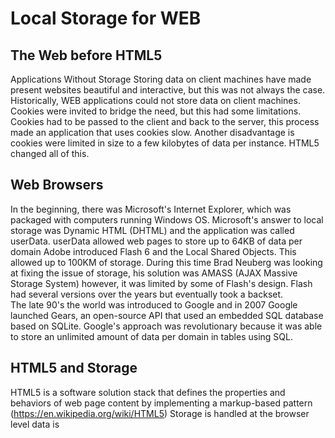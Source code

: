 # Local Storage for WEB 

## The Web before HTML5
Applications Without Storage
Storing data on client machines have made present websites beautiful and interactive, but this was not always the case.
Historically, WEB applications could not store data on client machines. Cookies were invited to bridge the need, but this had some limitations. Cookies had to be passed to the client and back to the server, this process made an application that uses cookies slow. Another disadvantage is cookies were limited in size to a few kilobytes of data per instance. HTML5 changed all of this.

## Web Browsers

In the beginning, there was Microsoft's Internet Explorer, which was packaged with computers running Windows OS. Microsoft's answer to local storage was Dynamic HTML (DHTML) and the application was called userData. userData allowed web pages to store up to 64KB of data per domain
Adobe introduced Flash 6 and the Local Shared Objects. This allowed up to 100KM of storage. During this time Brad Neuberg was looking at fixing the issue of storage, his solution was AMASS (AJAX Massive Storage System) however, it was limited by some of Flash's design. Flash had several versions over the years but eventually took a backset.   
The late 90's the world was introduced to Google and in 2007 Google launched Gears, an open-source API that used an embedded SQL database based on SQLite. Google's approach was revolutionary because it was able to store an unlimited amount of data per domain in tables using SQL. 
## HTML5 and Storage
HTML5 is a software solution stack that defines the properties and behaviors of web page content by implementing a markup-based pattern (https://en.wikipedia.org/wiki/HTML5)
Storage is handled at the browser level data is
